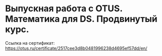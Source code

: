 # Выпускная работа с OTUS. Математика для DS. Продвинутый курс.
Ссылка на сертификат: https://otus.ru/certificate/2517cee3d8b0481996238d4695ef57dd/en/
